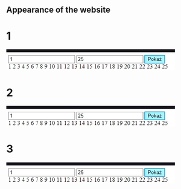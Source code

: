 ## Appearance of the website

# 1
<img src="page.jpg"/>

# 2
<img src="page.jpg"/>

# 3
<img src="page.jpg"/>
